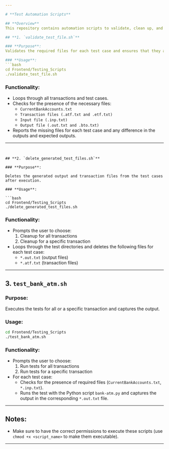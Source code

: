 ```yaml
---

# **Test Automation Scripts**

## **Overview**
This repository contains automation scripts to validate, clean up, and run tests for different transaction types stored in the `Tests` directory.

## **1. `validate_test_file.sh`**

### **Purpose**:  
Validates the required files for each test case and ensures that they are ready for execution.

### **Usage**:
```bash
cd Frontend/Testing_Scripts
./validate_test_file.sh
```

### **Functionality**:
- Loops through all transactions and test cases.
- Checks for the presence of the necessary files:
  - `CurrentBankAccounts.txt`
  - `Transaction files (.atf.txt and .etf.txt)`
  - `Input file (.inp.txt)`
  - `Output file (.out.txt and .bto.txt)`
- Reports the missing files for each test case and any difference in the outputs and expected outputs.

---
```


## **2. `delete_generated_test_files.sh`**

### **Purpose**:

Deletes the generated output and transaction files from the test cases after execution.

### **Usage**:

```bash
cd Frontend/Testing_Scripts
./delete_generated_test_files.sh
```

### **Functionality**:

- Prompts the user to choose:
  1. Cleanup for all transactions
  2. Cleanup for a specific transaction
- Loops through the test directories and deletes the following files for each test case:
  - `*.out.txt` (output files)
  - `*.atf.txt` (transaction files)

---

## **3. `test_bank_atm.sh`**

### **Purpose**:

Executes the tests for all or a specific transaction and captures the output.

### **Usage**:

```bash
cd Frontend/Testing_Scripts
./test_bank_atm.sh
```

### **Functionality**:

- Prompts the user to choose:
  1. Run tests for all transactions
  2. Run tests for a specific transaction
- For each test case:
  - Checks for the presence of required files (`CurrentBankAccounts.txt`, `*.inp.txt`).
  - Runs the test with the Python script `bank-atm.py` and captures the output in the corresponding `*.out.txt` file.

---

## **Notes**:

- Make sure to have the correct permissions to execute these scripts (use `chmod +x <script_name>` to make them executable).

---
